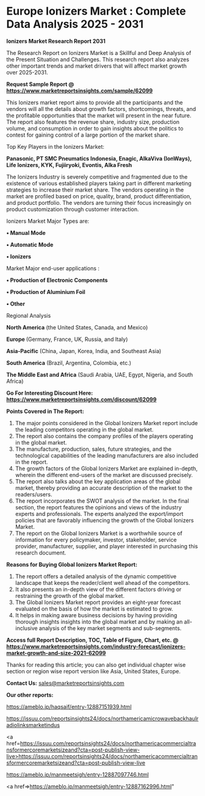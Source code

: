  # Europe Ionizers Market : Complete Data Analysis 2025 - 2031

<strong>Ionizers Market Research Report 2031</strong>

The Research Report on Ionizers Market is a Skillful and Deep Analysis of the Present Situation and Challenges. This research report also analyzes other important trends and market drivers that will affect market growth over 2025-2031.

<strong>Request Sample Report @ <a href=https://www.marketreportsinsights.com/sample/62099>https://www.marketreportsinsights.com/sample/62099</a></strong>

This Ionizers market report aims to provide all the participants and the vendors will all the details about growth factors, shortcomings, threats, and the profitable opportunities that the market will present in the near future. The report also features the revenue share, industry size, production volume, and consumption in order to gain insights about the politics to contest for gaining control of a large portion of the market share.

Top Key Players in the Ionizers Market:

<strong>Panasonic, PT SMC Pneumatics Indonesia, Enagic, AlkaViva (IonWays), Life Ionizers, KYK, Fujiiryoki, Evontis, Alka Fresh</strong>

The Ionizers Industry is severely competitive and fragmented due to the existence of various established players taking part in different marketing strategies to increase their market share. The vendors operating in the market are profiled based on price, quality, brand, product differentiation, and product portfolio. The vendors are turning their focus increasingly on product customization through customer interaction.

Ionizers Market Major Types are:

<strong>• Manual Mode

• Automatic Mode

• Ionizers</strong>

Market Major end-user applications :

<strong>• Production of Electronic Components

• Production of Aluminium Foil

• Other</strong>

Regional Analysis

</u><strong><b>North America</b></strong> (the United States, Canada, and Mexico)

<strong><b>Europe </b></strong>(Germany, France, UK, Russia, and Italy)

<strong><b>Asia-Pacific</b></strong> (China, Japan, Korea, India, and Southeast Asia)

<strong><b>South America</b></strong> (Brazil, Argentina, Colombia, etc.)

<strong><b>The Middle East and Africa</b></strong> (Saudi Arabia, UAE, Egypt, Nigeria, and South Africa)

<strong>Go For Interesting Discount Here: <a href=https://www.marketreportsinsights.com/discount/62099>https://www.marketreportsinsights.com/discount/62099</a></strong>

<strong>Points Covered in The Report:</strong>
<ol>
  <li>The major points considered in the Global Ionizers Market report include the leading competitors operating in the global market.</li>
  <li>The report also contains the company profiles of the players operating in the global market.</li>
  <li>The manufacture, production, sales, future strategies, and the technological capabilities of the leading manufacturers are also included in the report.</li>
  <li>The growth factors of the Global Ionizers Market are explained in-depth, wherein the different end-users of the market are discussed precisely.</li>
  <li>The report also talks about the key application areas of the global market, thereby providing an accurate description of the market to the readers/users.</li>
  <li>The report incorporates the SWOT analysis of the market. In the final section, the report features the opinions and views of the industry experts and professionals. The experts analyzed the export/import policies that are favorably influencing the growth of the Global Ionizers Market.</li>
  <li>The report on the Global Ionizers Market is a worthwhile source of information for every policymaker, investor, stakeholder, service provider, manufacturer, supplier, and player interested in purchasing this research document.</li>
</ol>
<strong>Reasons for Buying Global Ionizers Market Report:</strong>

<ol>
  <li>The report offers a detailed analysis of the dynamic competitive landscape that keeps the reader/client well ahead of the competitors.</li>
  <li>It also presents an in-depth view of the different factors driving or restraining the growth of the global market.</li>
  <li>The Global Ionizers Market report provides an eight-year forecast evaluated on the basis of how the market is estimated to grow.</li>
  <li>It helps in making aware business decisions by having providing thorough insights insights into the global market and by making an all-inclusive analysis of the key market segments and sub-segments.</li>
</ol>
<strong>Access full Report Description, TOC, Table of Figure, Chart, etc. @ <a href=https://www.marketreportsinsights.com/industry-forecast/ionizers-market-growth-and-size-2021-62099>https://www.marketreportsinsights.com/industry-forecast/ionizers-market-growth-and-size-2021-62099</a></strong>


Thanks for reading this article; you can also get individual chapter wise section or region wise report version like Asia, United States, Europe.

<strong>Contact Us:</strong>
sales@marketreportsinsights.com

<strong>Our other reports:</strong>

<a href=https://ameblo.jp/haqsaif/entry-12887151939.html>https://ameblo.jp/haqsaif/entry-12887151939.html</a>

<a href=https://issuu.com/reportsinsights24/docs/northamericamicrowavebackhaulradiolinksmarketindus>https://issuu.com/reportsinsights24/docs/northamericamicrowavebackhaulradiolinksmarketindus</a>

<a href=https://issuu.com/reportsinsights24/docs/northamericacommercialtransformercoremarketsizeand?cta=post-publish-view-live>https://issuu.com/reportsinsights24/docs/northamericacommercialtransformercoremarketsizeand?cta=post-publish-view-live</a>

<a href=https://ameblo.jp/manmeetsigh/entry-12887097746.html>https://ameblo.jp/manmeetsigh/entry-12887097746.html</a>

<a href=>https://ameblo.jp/manmeetsigh/entry-12887162996.html</a>"
